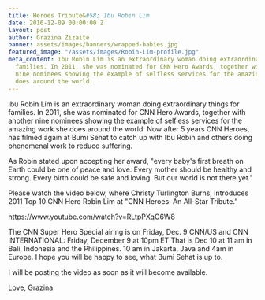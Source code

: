 ```yaml
---
title: Heroes Tribute&#58; Ibu Robin Lim
date: 2016-12-09 00:00:00 Z
layout: post
author: Grazina Zizaite
banner: assets/images/banners/wrapped-babies.jpg
featured_image: "/assets/images/Robin-Lim-profile.jpg"
meta_content: Ibu Robin Lim is an extraordinary woman doing extraordinary things for
  families. In 2011, she was nominated for CNN Hero Awards, together with another
  nine nominees showing the example of selfless services for the amazing work she
  does around the world.
---
```


Ibu Robin Lim is an extraordinary woman doing extraordinary things for families. In 2011, she was nominated for CNN Hero Awards, together with another nine nominees showing the example of selfless services for the amazing work she does around the world. Now after 5 years CNN Heroes, has filmed again at Bumi Sehat to catch up with Ibu Robin and others doing phenomenal work to reduce suffering. 

As Robin stated upon accepting her award, "every baby's first breath on Earth could be one of peace and love. Every mother should be healthy and strong. Every birth could be safe and loving. But our world is not there yet."

Please watch the video below, where Christy Turlington Burns, introduces 2011 Top 10 CNN Hero Robin Lim at "CNN Heroes: An All-Star Tribute.”

<a href="https://www.youtube.com/watch?v=RLtpPXqG6W8" target="_blank">https://www.youtube.com/watch?v=RLtpPXqG6W8</a>

The CNN Super Hero Special airing is on Friday, Dec. 9 CNN/US and CNN INTERNATIONAL: Friday, December 9 at 10pm ET That is Dec 10 at 11 am in Bali, Indonesia and the Philippines. 10 am in Jakarta, Java and 4am in Europe. I hope you will be happy to see, what Bumi Sehat is up to.

I will be posting the video as soon as it will become available.

Love, Grazina